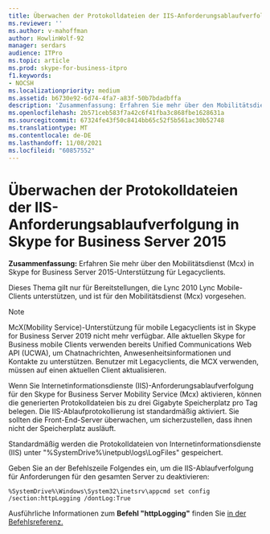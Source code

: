 ```yaml
---
title: Überwachen der Protokolldateien der IIS-Anforderungsablaufverfolgung in Skype for Business Server 2015
ms.reviewer: ''
ms.author: v-mahoffman
author: HowlinWolf-92
manager: serdars
audience: ITPro
ms.topic: article
ms.prod: skype-for-business-itpro
f1.keywords:
- NOCSH
ms.localizationpriority: medium
ms.assetid: b6730e92-6d74-4fa7-a83f-50b7bdadbffa
description: 'Zusammenfassung: Erfahren Sie mehr über den Mobilitätsdienst (Mcx) in Skype for Business Server 2015-Unterstützung für Legacyclients.'
ms.openlocfilehash: 2b571ceb583f7a42c6f41fba3c868fbe1628631a
ms.sourcegitcommit: 67324fe43f50c8414bb65c52f5b561ac30b52748
ms.translationtype: MT
ms.contentlocale: de-DE
ms.lasthandoff: 11/08/2021
ms.locfileid: "60857552"
---
```

# <a name="monitoring-iis-request-tracing-log-files-in-skype-for-business-server-2015"></a>Überwachen der Protokolldateien der IIS-Anforderungsablaufverfolgung in Skype for Business Server 2015
 
**Zusammenfassung:** Erfahren Sie mehr über den Mobilitätsdienst (Mcx) in Skype for Business Server 2015-Unterstützung für Legacyclients.
  
Dieses Thema gilt nur für Bereitstellungen, die Lync 2010 Lync Mobile-Clients unterstützen, und ist für den Mobilitätsdienst (Mcx) vorgesehen.

> [!NOTE]
> McX(Mobility Service)-Unterstützung für mobile Legacyclients ist in Skype for Business Server 2019 nicht mehr verfügbar. Alle aktuellen Skype for Business mobile Clients verwenden bereits Unified Communications Web API (UCWA), um Chatnachrichten, Anwesenheitsinformationen und Kontakte zu unterstützen. Benutzer mit Legacyclients, die MCX verwenden, müssen auf einen aktuellen Client aktualisieren.
  
Wenn Sie Internetinformationsdienste (IIS)-Anforderungsablaufverfolgung für den Skype for Business Server Mobility Service (Mcx) aktivieren, können die generierten Protokolldateien bis zu drei Gigabyte Speicherplatz pro Tag belegen. Die IIS-Ablaufprotokollierung ist standardmäßig aktiviert. Sie sollten die Front-End-Server überwachen, um sicherzustellen, dass ihnen nicht der Speicherplatz ausläuft. 
  
Standardmäßig werden die Protokolldateien von Internetinformationsdienste (IIS) unter "%SystemDrive%\inetpub\logs\LogFiles" gespeichert.
  
Geben Sie an der Befehlszeile Folgendes ein, um die IIS-Ablaufverfolgung für Anforderungen für den gesamten Server zu deaktivieren:
  
```console
%SystemDrive%\Windows\System32\inetsrv\appcmd set config /section:httpLogging /dontLog:True
```

Ausführliche Informationen zum **Befehl "httpLogging"** finden Sie [in der Befehlsreferenz.](/previous-versions/iis/settings-schema/aa347466(v=vs.90))
